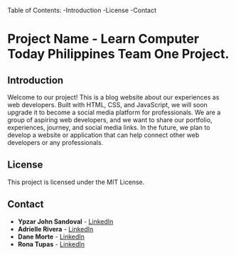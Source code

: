 Table of Contents:
-Introduction
-License
-Contact


# Project Name - Learn Computer Today Philippines Team One Project.

## Introduction
Welcome to our project! This is a blog website about our experiences as web developers. Built with HTML, CSS, and JavaScript, we will soon upgrade it to become a social media platform for professionals. We are a group of aspiring web developers, and we want to share our portfolio, experiences, journey, and social media links. In the future, we plan to develop a website or application that can help connect other web developers or any professionals.


## License
This project is licensed under the MIT License.

## Contact
- **Ypzar John Sandoval** - [LinkedIn](https://www.linkedin.com)
- **Adrielle Rivera** - [LinkedIn](https://www.linkedin.com/in/adrielle-rivera-355ab3290)
- **Dane Morte** - [LinkedIn](https://www.linkedin.com)
- **Rona Tupas** - [LinkedIn](https://www.linkedin.com/in/rona-tupas-437299a8)


